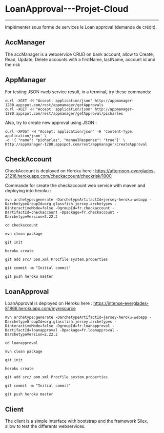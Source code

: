 # LoanApproval---Projet-Cloud
-------

Implémenter sous forme de services le Loan approval (demande de crédit).

## AccManager

The accManager is a webservice CRUD on bank account, allow to Create, Read, Update, Delete accounts with a firstName, lastName, account id and the risk 

## AppManager

For testing JSON rweb service result, in a terminal, try these commands:

    curl -XGET -H "Accept: application/json" http://appmanager-1280.appspot.com/rest/appmanager/getApprovals
    curl -XGET -H "Accept: application/json" http://appmanager-1280.appspot.com/rest/appmanager/getApproval/picharles

Also, try to create new approval using JSON :

    curl -XPOST -H "Accept: application/json" -H 'Content-Type: application/json' \
    -d '{ "name": "picharles", "manualResponse": "true"}' \
    http://appmanager-1280.appspot.com/rest/appmanager/createApproval


## CheckAccount

CheckAccount is deployed on Heroku here : https://afternoon-everglades-21216.herokuapp.com/checkaccount/checkrisk/1000

Commande for create the checkaccount web service with maven and deploying into heroku :

    mvn archetype:generate -DarchetypeArtifactId=jersey-heroku-webapp -DarchetypeGroupId=org.glassfish.jersey.archetypes -DinteractiveMode=false -DgroupId=fr.checkaccount -DartifactId=checkaccount -Dpackage=fr.checkaccount -DarchetypeVersion=2.22.2

    cd checkaccount

    mvn clean package

    git init

    heroku create

    git add src/ pom.xml Procfile system.properties

    git commit -m "Initial commit"

    git push heroku master


## LoanApproval

LoanApproval is deployed on Heroku here :  https://intense-everglades-81868.herokuapp.com/myresource

    mvn archetype:generate -DarchetypeArtifactId=jersey-heroku-webapp -DarchetypeGroupId=org.glassfish.jersey.archetypes -DinteractiveMode=false -DgroupId=fr.loanapproval -DartifactId=loanapproval -Dpackage=fr.loanapproval -DarchetypeVersion=2.22.2

    cd loanapproval

    mvn clean package

    git init

    heroku create

    git add src/ pom.xml Procfile system.properties

    git commit -m "Initial commit"

    git push heroku master


## Client

The client is a simple interface with bootstrap and the framework Silex, allow to test the differents webservices. 
